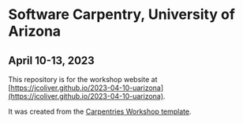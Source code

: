 # Software Carpentry, University of Arizona
## April 10-13, 2023

This repository is for the workshop website at [https://jcoliver.github.io/2023-04-10-uarizona](https://jcoliver.github.io/2023-04-10-uarizona). 

It was created from the [Carpentries Workshop template](https://github.com/carpentries/workshop-template).
